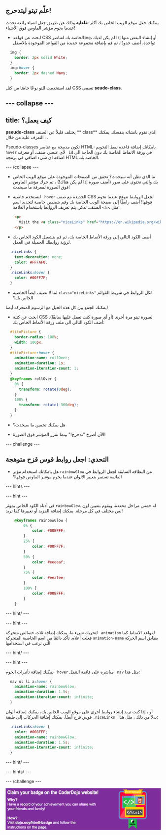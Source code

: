 ## علّم تيتو ليتدحرج!

يمكنك جعل موقع الويب الخاص بك أكثر **تفاعلية** وذلك عن طريق جعل اشياء رائعة تحدث عندما يحوم مؤشر الماوس فوق الأشياء!

+ ابحث عن قواعد CSS الخاصة بك لعناصر` img `، أو إنشاء البعض منها إذا لم يكن لديك واحدة. أضف حدودًا، ثم قم بإضافة مجموعة جديدة من القواعد الموجودة بالاسفل:

```css
  img {
    border: 2px solid White;
  }
  img:hover {
    border: 2px dashed Navy;
  }
```

لقد استخدمت للتو نوعًا خاصًا من كتل CSS تسمى **seudo-class**.

## \--- collapse \---

## title: كيف يعمل؟

**pseudo-class** يختلف قليلاً عن الصنف ** class** الذي تقوم بانشائه بنفسك. يمكنك التعرف عليه من خلال `:`.

Pseudo-classes تكون مدمجة مع عناصر HTML: بامكانك إضافة قاعدة نمط التحويم ` hover` لأي عنصر، صنف، أو معرف ` id` في ورقة الانماط الخاصة بك دون الحاجة الى اضافة اي شيء اضافي في برمجة HTML الخاصة بك.

\--- /collapse \---

+ ما الذي تظن أنه سيحدث؟ تحقق من الصفحات الموجودة على موقع الويب الخاص بك والتي تحتوي على صور (أضف صورة إذا لم يكن هناك!) ، ثم حرك مؤشر الماوس فوق الصورة لمعرفة ما سيحدث!

+ لنستخدم خاصية ` hover` الجديدة مع صنف CSS لجعل الروابط تتوهج عندما تحوم فوقها! أضف رابطًا إلى صفحة الويب الخاصة بك وقم بتضمين خاصية لتحديد اسم الصنف. تذكر، يتم تعريف الروابط باستخدام العلامة `<a>`، مثل:

```html
    <p>
      Visit the <a class="niceLinks" href="https://en.wikipedia.org/wiki/Ireland">Wikipedia page</a> to learn even more about Ireland!
    </p>
```

+ أضف الكود التالي إلى ورقة الأنماط الخاصة بك، ثم قم بتشغيل الكود الخاص بك لرؤية روابطك الجميلة في العمل.

```css
  .niceLinks {
    text-decoration: none;
    color: #FFFAF0;
  }
  .niceLinks:hover {
    color: #00FF7F;
  }
```

+ لما لا تضيف ايضاً الخاصية `class="niceLinks"` لكل الروابط في شريط القوائم الخاص بك؟

يمكنك الجمع بين كل هذه الحيل مع الرسوم المتحركة أيضا!

+ ابحث عن كتلة CSS لصورة تيتو مرة أخرى (أو أي صورة كنت تعمل عليها سابقًا). أضف الكود التالي الى ملف ورقة الأنماط الخاص بك:

```css
  #titoPicture {
    border-radius: 100%;
    width: 100px;
  }
  #titoPicture:hover {
    animation-name: rollOver;
    animation-duration: 1s;
    animation-iteration-count: 1;
  }
  @keyframes rollOver {
    0% {
      transform: rotate(0deg);
    }
    100% {
      transform: rotate(-360deg);
    }
  }
```

+ هل يمكنك تخمين ما سيحدث؟

+ الآن أصرخ "تدحرج!" بينما تمرر المؤشر فوق الصورة!

\--- challenge \---

## التحدي: اجعل روابط قوس قزح متوهجة

+ هل بامكانك استخدام مؤثر `rainbowGlow` من البطاقة السابقة لجعل الروابط في القائمة تستمر بتغيير الالوان عندما يحوم مؤشر الماوس فوقها؟

\--- hints \---

\--- hint \---

في أدناه الكود الخاص بمؤثر ` rainbowGlow `. له خمس مراحل محددة، ويقوم بتعيين لون نص مختلف في كل مرحلة. يمكنك إضافة المزيد أو تغييرها كما تريد!

```css
    @keyframes rainbowGlow {
        0% {
            color: #00BFFF;
        }
        25% {
            color: #00FF7F;
        }
        50% {
            color: #eeeeaf;
        }
        75% {
            color: #eeafee;
        }
        100% {
            color: #00BFFF;
        }
    }
```

\--- hint/ \---

\--- hint \---

لتحريك شيء ما، يمكنك إضافة ثلاث خصائص متحركة ` animation` لقواعد الانماط كما فعلت أعلاه. تأكد دائمًا من اسم الخاصية المتحركة ` animation-name ` يطابق اسم الحركة التي ترغب في استخدامها.

\--- hint/ \---

\--- hint \---

يمكنك إضافة تأثيرات الحوم ` hover` مباشرة على قائمة التنقل ` nav` مثل هذا:

```css
  nav ul li a:hover {
    animation-name: rainbowGlow;
    animation-duration: 1.5s;
    animation-iteration-count: infinite;
  }
```

أو ، إذا كنت تريد إنشاء روابط أخرى على موقع الويب الخاص بك، يمكنك إضافة ألوان قوس قزح أيضًا، يمكنك إضافة الحركات إلى طبقة `.niceLinks ` بدلا من ذلك ، مثل هذا:

```css
  .niceLinks:hover {
    color: #00BFFF;
    animation-name: rainbowGlow;
    animation-duration: 1.5s;
    animation-iteration-count: infinite;
  }
```

\--- hint/ \---

\--- hints/ \---

\--- /challenge \---

![](images/badge-footer-image-html-intermed.png)